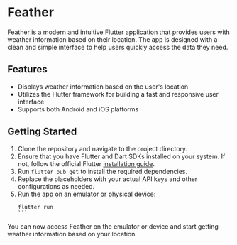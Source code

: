 # Feather

Feather is a modern and intuitive Flutter application that provides users with weather information based on their location. The app is designed with a clean and simple interface to help users quickly access the data they need.

## Features

- Displays weather information based on the user's location
- Utilizes the Flutter framework for building a fast and responsive user interface
- Supports both Android and iOS platforms

## Getting Started

1. Clone the repository and navigate to the project directory.
2. Ensure that you have Flutter and Dart SDKs installed on your system. If not, follow the official Flutter [installation guide](https://flutter.dev/docs/get-started/install).
3. Run `flutter pub get` to install the required dependencies.
4. Replace the placeholders with your actual API keys and other configurations as needed.
5. Run the app on an emulator or physical device:
   ````
   flutter run
   ```

You can now access Feather on the emulator or device and start getting weather information based on your location.
